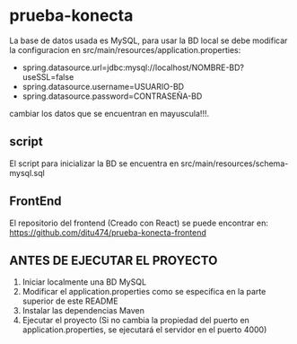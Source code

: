 # prueba-konecta
 
La base de datos usada es MySQL, para usar la BD local se debe modificar la configuracion en src/main/resources/application.properties:

- spring.datasource.url=jdbc:mysql://localhost/NOMBRE-BD?useSSL=false
- spring.datasource.username=USUARIO-BD
- spring.datasource.password=CONTRASEÑA-BD

cambiar los datos que se encuentran en mayuscula!!!.

## script

El script para inicializar la BD se encuentra en src/main/resources/schema-mysql.sql

## FrontEnd

El repositorio del frontend (Creado con React) se puede encontrar en: https://github.com/ditu474/prueba-konecta-frontend

## ANTES DE EJECUTAR EL PROYECTO

1. Iniciar localmente una BD MySQL
2. Modificar el application.properties como se especifica en la parte superior de este README
3. Instalar las dependencias Maven
4. Ejecutar el proyecto (Si no cambia la propiedad del puerto en application.properties, se ejecutará el servidor en el puerto 4000)
